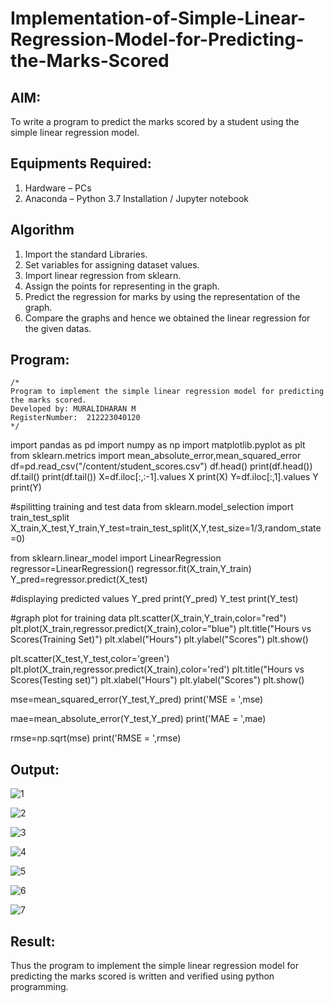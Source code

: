 # Implementation-of-Simple-Linear-Regression-Model-for-Predicting-the-Marks-Scored

## AIM:
To write a program to predict the marks scored by a student using the simple linear regression model.

## Equipments Required:
1. Hardware – PCs
2. Anaconda – Python 3.7 Installation / Jupyter notebook

## Algorithm
1. Import the standard Libraries.
2. Set variables for assigning dataset values.
3. Import linear regression from sklearn.
4. Assign the points for representing in the graph.
5. Predict the regression for marks by using the representation of the graph.
6. Compare the graphs and hence we obtained the linear regression for the given datas.
   

## Program:
```
/*
Program to implement the simple linear regression model for predicting the marks scored.
Developed by: MURALIDHARAN M
RegisterNumber:  212223040120
*/

```
import pandas as pd
import numpy as np
import matplotlib.pyplot as plt
from sklearn.metrics import mean_absolute_error,mean_squared_error
df=pd.read_csv("/content/student_scores.csv")
df.head()
print(df.head())
df.tail()
print(df.tail())
X=df.iloc[:,:-1].values
X
print(X)
Y=df.iloc[:,1].values
Y
print(Y)

#spilitting training and test data
from sklearn.model_selection import train_test_split
X_train,X_test,Y_train,Y_test=train_test_split(X,Y,test_size=1/3,random_state=0)

from sklearn.linear_model import LinearRegression
regressor=LinearRegression()
regressor.fit(X_train,Y_train)
Y_pred=regressor.predict(X_test)

#displaying predicted values
Y_pred
print(Y_pred)
Y_test
print(Y_test)

#graph plot for training data
plt.scatter(X_train,Y_train,color="red")
plt.plot(X_train,regressor.predict(X_train),color="blue")
plt.title("Hours vs Scores(Training Set)")
plt.xlabel("Hours")
plt.ylabel("Scores")
plt.show()

plt.scatter(X_test,Y_test,color='green')
plt.plot(X_train,regressor.predict(X_train),color='red')
plt.title("Hours vs Scores(Testing set)")
plt.xlabel("Hours")
plt.ylabel("Scores")
plt.show()

mse=mean_squared_error(Y_test,Y_pred)
print('MSE = ',mse)

mae=mean_absolute_error(Y_test,Y_pred)
print('MAE = ',mae)

rmse=np.sqrt(mse)
print('RMSE = ',rmse)


## Output:
![1](https://github.com/user-attachments/assets/499b83f5-4780-4adc-a06f-697dbd46ae9a)

![2](https://github.com/user-attachments/assets/71c6d8cc-d8e6-4077-8b86-a7b8b92d59f4)

![3](https://github.com/user-attachments/assets/406a5535-753e-4285-8355-ef96663fe0a0)

![4](https://github.com/user-attachments/assets/07845d15-9f2b-481b-a71c-5b28377c5c48)

![5](https://github.com/user-attachments/assets/6837eb73-4c34-4af2-973b-b04d8ff7b01b)

![6](https://github.com/user-attachments/assets/1a3d9113-05c0-4864-a9de-b3ad6d504f0b)

![7](https://github.com/user-attachments/assets/7ea8965c-c753-4518-8e61-cc3ac4e2a6bc)



## Result:
Thus the program to implement the simple linear regression model for predicting the marks scored is written and verified using python programming.

